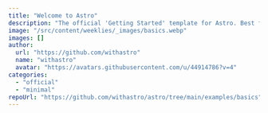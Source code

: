 ```yaml
---
title: "Welcome to Astro"
description: "The official 'Getting Started' template for Astro. Best for learning Astro or starting a new project with best practices built-in."
image: "/src/content/weeklies/_images/basics.webp"
images: []
author:
  url: "https://github.com/withastro"
  name: "withastro"
  avatar: "https://avatars.githubusercontent.com/u/44914786?v=4"
categories:
  - "official"
  - "minimal"
repoUrl: "https://github.com/withastro/astro/tree/main/examples/basics"
---
```

